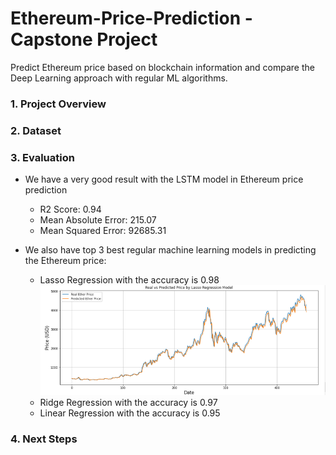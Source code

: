 # Ethereum-Price-Prediction - Capstone Project
Predict Ethereum price based on blockchain information and compare the Deep Learning approach with regular ML algorithms.

### 1. Project Overview


### 2. Dataset

### 3. Evaluation
- We have a very good result with the LSTM model in Ethereum price prediction
  - R2 Score:  0.94
  - Mean Absolute Error:  215.07
  - Mean Squared Error:  92685.31
 
- We also have top 3 best regular machine learning models in predicting the Ethereum price:
  - Lasso Regression with the accuracy is 0.98
  ![](images/Lasso.PNG)
  - Ridge Regression with the accuracy is 0.97
  - Linear Regression with the accuracy is 0.95
  
### 4. Next Steps
